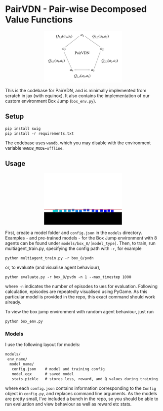 # PairVDN - Pair-wise Decomposed Value Functions

<p align="center"">
    <img src="assets/PairVDN.png" width="50%"/>
</p>

This is the codebase for PairVDN, and is minimally implemented from scratch in jax (with equinox).
It also contains the implementation of our custom environment Box Jump (`box_env.py`).


## Setup
```
pip install swig
pip install -r requirements.txt
```
The codebase uses `wandb`, which you may disable with the environment variable `WANDB_MODE=offline`.



## Usage
<p align="center"">
    <img src="assets/preview_gif.gif" width="50%"/>
</p>

First, create a model folder and `config.json` in the `models` directory. Examples - and pre-trained models -  for the Box Jump environment
with 8 agents can be found under `models/box_8/[model_type]`. Then, to train, run multiagent_train.py,
specifying the config path with `-r`, for example
```
python multiagent_train.py -r box_8/pvdn
```
or, to evaluate (and visualise agent behaviour),
```
python evaluate.py -r box_8/pvdn -n 1 --max_timestep 1000
```
where `-n` indicates the number of episodes to ues for evaluation. Following calculation,
episodes are repeatedly visualised using PyGame. As this particular model is provided in the repo, this exact command should work already.

To view the box jump environment with random agent behaviour, just run
```
python box_env.py
```

### Models
I use the following layout for models:
```
models/
 env_name/
  model_name/
   config.json    # model and training config
   model.eqx      # saved model
   stats.pickle   # stores loss, reward, and Q values during training
```
where each `config.json` contains information corresponding to the `Config` object in `config.py`,
and replaces  command line arguments. As the models are pretty small, I've included a bunch in the repo, 
so you should be able to run evaluation and view behaviour as well as reward etc stats.
